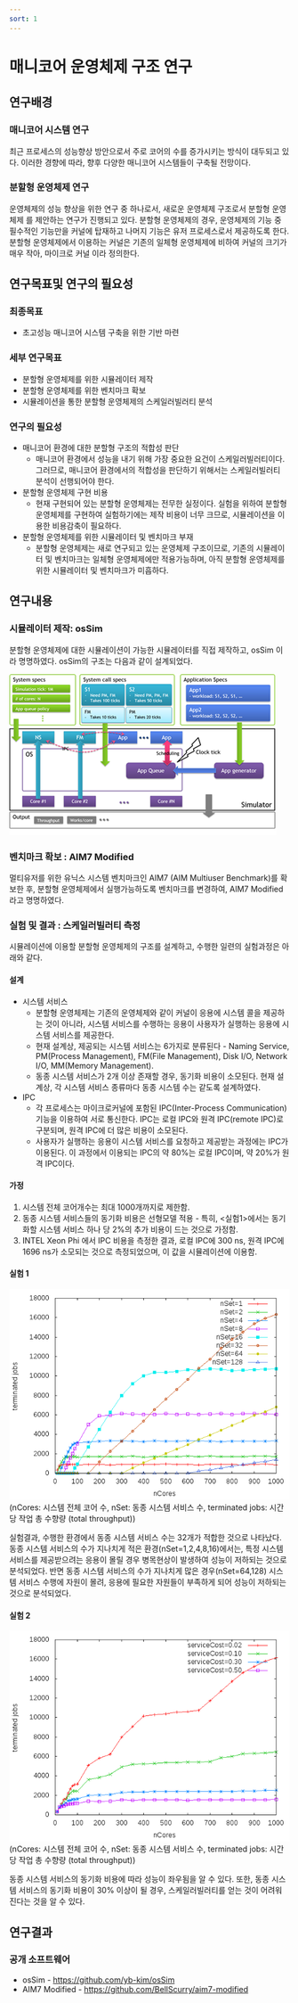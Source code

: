 ```yaml
---
sort: 1
---
```


# 매니코어 운영체제 구조 연구

## 연구배경

### 매니코어 시스템 연구

최근 프로세스의 성능향상 방안으로서 주로 코어의 수를 증가시키는 방식이 대두되고 있다. 이러한 경향에 따라, 향후 다양한 매니코어 시스템들이 구축될 전망이다.

### 분할형 운영체제 연구

운영체제의 성능 향상을 위한 연구 중 하나로서, 새로운 운영체제 구조로서 분할형 운영체제 를 제안하는 연구가 진행되고 있다. 분할형 운영체제의 경우, 운영체제의 기능 중 필수적인 기능만을 커널에 탑재하고 나머지 기능은 유저 프로세스로서 제공하도록 한다. 분할형 운영체제에서 이용하는 커널은 기존의 일체형 운영체제에 비하여 커널의 크기가 매우 작아, 마이크로 커널 이라 정의한다.

## 연구목표및 연구의 필요성

### 최종목표

* 초고성능 매니코어 시스템 구축을 위한 기반 마련

### 세부 연구목표

* 분할형 운영체제를 위한 시뮬레이터 제작
* 분할형 운영체제를 위한 벤치마크 확보
* 시뮬레이션을 통한 분할형 운영체제의 스케일러빌러티 분석

### 연구의 필요성

* 매니코어 환경에 대한 분할형 구조의 적합성 판단
  - 매니코어 환경에서 성능을 내기 위해 가장 중요한 요건이 스케일러빌러티이다. 그러므로, 매니코어 환경에서의 적합성을 판단하기 위해서는 스케일러빌러티 분석이 선행되어야 한다.
* 분할형 운영체제 구현 비용
  - 현재 구현되어 있는 분할형 운영체제는 전무한 실정이다. 실험을 위하여 분할형 운영체제를 구현하여 실험하기에는 제작 비용이 너무 크므로, 시뮬레이션을 이용한 비용감축이 필요하다.
* 분할형 운영체제를 위한 시뮬레이터 및 벤치마크 부재
  - 분할형 운영체제는 새로 연구되고 있는 운영체제 구조이므로, 기존의 시뮬레이터 및 벤치마크는 일체형 운영체제에만 적용가능하며, 아직 분할형 운영체제를 위한 시뮬레이터 및 벤치마크가 미흡하다.

## 연구내용

### 시뮬레이터 제작: osSim

분할형 운영체제에 대한 시뮬레이션이 가능한 시뮬레이터를 직접 제작하고, osSim 이라 명명하였다. osSim의 구조는 다음과 같이 설계되었다.

![Structure](/images/01/01-01.png)

### 벤치마크 확보 : AIM7 Modified

멀티유저를 위한 유닉스 시스템 벤치마크인 AIM7 (AIM Multiuser Benchmark)를 확보한 후, 분할형 운영체제에서 실행가능하도록 벤치마크를 변경하여, AIM7 Modified 라고 명명하였다.

### 실험 및 결과 : 스케일러빌러티 측정

시뮬레이션에 이용할 분할형 운영체제의 구조를 설계하고, 수행한 일련의 실험과정은 아래와 같다.

#### 설계

* 시스템 서비스
  - 분할형 운영체제는 기존의 운영체제와 같이 커널이 응용에 시스템 콜을 제공하는 것이 아니라, 시스템 서비스를 수행하는 응용이 사용자가 실행하는 응용에 시스템 서비스를 제공한다.
  - 현재 설계상, 제공되는 시스템 서비스는 6가지로 분류된다 - Naming Service, PM(Process Management), FM(File Management), Disk I/O, Network I/O, MM(Memory Management).
  - 동종 시스템 서비스가 2개 이상 존재할 경우, 동기화 비용이 소모된다. 현재 설계상, 각 시스템 서비스 종류마다 동종 시스템 수는 같도록 설계하였다.
* IPC
  - 각 프로세스는 마이크로커널에 포함된 IPC(Inter-Process Communication) 기능을 이용하여 서로 통신한다. IPC는 로컬 IPC와 원격 IPC(remote IPC)로 구분되며, 원격 IPC에 더 많은 비용이 소모된다.
  - 사용자가 실행하는 응용이 시스템 서비스를 요청하고 제공받는 과정에는 IPC가 이용된다. 이 과정에서 이용되는 IPC의 약 80%는 로컬 IPC이며, 약 20%가 원격 IPC이다.

#### 가정

1. 시스템 전체 코어개수는 최대 1000개까지로 제한함.
2. 동종 시스템 서비스들의 동기화 비용은 선형모델 적용 - 특히, <실험1>에서는 동기화할 시스템 서비스 하나 당 2%의 추가 비용이 드는 것으로 가정함.
3. INTEL Xeon Phi 에서 IPC 비용을 측정한 결과, 로컬 IPC에 300 ns, 원격 IPC에 1696 ns가 소모되는 것으로 측정되었으며, 이 값을 시뮬레이션에 이용함.

#### 실험 1

![Result1](/images/01/01-02.png)
(nCores: 시스템 전체 코어 수, nSet: 동종 시스템 서비스 수, terminated jobs: 시간당 작업 총 수향량 (total throughput))

실험결과, 수행한 환경에서 동종 시스템 서비스 수는 32개가 적합한 것으로 나타났다. 동종 시스템 서비스의 수가 지나치게 적은 환경(nSet=1,2,4,8,16)에서는, 특정 시스템 서비스를 제공받으려는 응용이 몰릴 경우 병목현상이 발생하여 성능이 저하되는 것으로 분석되었다. 반면 동종 시스템 서비스의 수가 지나치게 많은 경우(nSet=64,128) 시스템 서비스 수행에 자원이 몰려, 응용에 필요한 자원들이 부족하게 되어 성능이 저하되는 것으로 분석되었다.

#### 실험 2

![Result2](/images/01/01-03.png)
(nCores: 시스템 전체 코어 수, nSet: 동종 시스템 서비스 수, terminated jobs: 시간당 작업 총 수향량 (total throughput))

동종 시스템 서비스의 동기화 비용에 따라 성능이 좌우됨을 알 수 있다. 또한, 동종 시스템 서비스의 동기화 비용이 30% 이상이 될 경우, 스케일러빌러티를 얻는 것이 어려워 진다는 것을 알 수 있다.

## 연구결과

### 공개 소프트웨어

* osSim - <https://github.com/yb-kim/osSim>
* AIM7 Modified - <https://github.com/BellScurry/aim7-modified>
